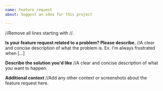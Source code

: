 ```yaml
---
name: Feature request
about: Suggest an idea for this project

---
```


//Remove all lines starting with //.

**Is your feature request related to a problem? Please describe.**
//A clear and concise description of what the problem is. Ex. I'm always frustrated when [...]

**Describe the solution you'd like**
//A clear and concise description of what you want to happen.

**Additional context**
//Add any other context or screenshots about the feature request here.
